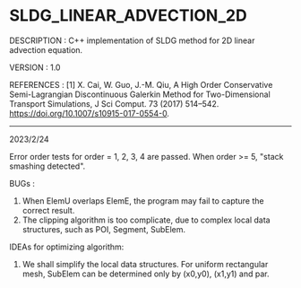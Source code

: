 # SLDG_LINEAR_ADVECTION_2D

DESCRIPTION : C++ implementation of SLDG method for 2D linear advection equation.

VERSION     : 1.0

REFERENCES  : 
[1] X. Cai, W. Guo, J.-M. Qiu, A High Order Conservative Semi-Lagrangian Discontinuous Galerkin Method for Two-Dimensional Transport Simulations, J Sci Comput. 73 (2017) 514–542. https://doi.org/10.1007/s10915-017-0554-0.

---

2023/2/24 

Error order tests for order = 1, 2, 3, 4 are passed. When order >= 5, "stack smashing detected".

BUGs :
1. When ElemU overlaps ElemE, the program may fail to capture the correct result.
2. The clipping algorithm is too complicate, due to complex local data structures, such as POI, Segment, SubElem.

IDEAs for optimizing algorithm:
1. We shall simplify the local data structures. For uniform rectangular mesh, SubElem can be determined only by (x0,y0), (x1,y1) and par.

